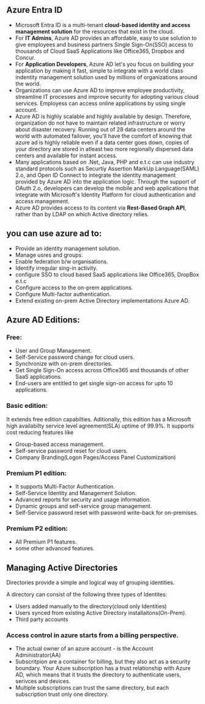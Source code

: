 ## Azure Entra ID

- Microsoft Entra ID is a multi-tenant **cloud-based identity and access management solution** for the resources that exist in the cloud.
- For **IT Admins**, Azure AD provides an affordable, easy to use solution to give employees and business partners Single Sign-On(SSO) access to thousands of Cloud SaaS Applications like Office365, Dropbox and Concur.
- For **Application Developers**, Azure AD let's you focus on building your application by making it fast, simple to integrate with a world class indentity management solution used by millions of organizations around the world.
- Organizations can use Azure AD to improve employee productivity, streamline IT processes and improve security for adopting various cloud services. Employess can access online applications by using single account.
- Azure AD is highly scalable and highly available by design. Therefore, organization do not have to maintain related infrastructure or worry about disaster recovery. Running out of 28 data centers around the world with automated failover, you'll have the comfort of knowing that azure ad is highly reliable even if a data center goes down, copies of your directory are stored in atleast two more regionally dispersed data centers and available for instant access.
- Many applications based on .Net, Java, PHP and e.t.c can use industry standard protocols such as Securtiy Assertion MarkUp Language(SAML) 2.o, and Open ID Connect to integrate the identity management provided by Azure AD into the application logic. Through the support of OAuth 2.o, developers can develop the mobile and web applications that integrate with Microsoft's Identity Platform for cloud authentication and access management.
- Azure AD provides access to its content via **Rest-Based Graph API**, rather than by LDAP on which Active directory relies.

## you can use azure ad to:

- Provide an identity management solution.
- Manage usres and groups.
- Enable federation b/w organisations.
- Identify irregular sing-in activity.
- configure SSO to cloud based SaaS applications like Office365, DropBox e.t.c
- Configure access to the on-prem applications.
- Configure Multi-factor authentication.
- Extend existing on-prem Active Directory implementations Azure AD.

## Azure AD Editions:

### Free:

- User and Group Management.
- Self-Service password change for cloud users.
- Synchronize with on-prem directories.
- Get Single Sign-On access across Office365 and thousands of other SaaS applications.
- End-users are entitled to get single sign-on access for upto 10 applications.

### Basic edition:

It extends free edition capabilties. Aditionally, this edition has a Microsoft high availabilty service level agreement(SLA) uptime of 99.9%. It supports cost reducing features like

- Group-based access management.
- Self-service password reset for cloud users.
- Company Branding(Logon Pages/Access Panel Customizaition)

### Premium P1 edition:

- It supports Multi-Factor Authentication.
- Self-Service Identity and Management Solution.
- Advanced reports for security and usage information.
- Dynamic groups and self-service group management.
- Self-Service password reset with password write-back for on-premises.

### Premium P2 edition:

- All Premium P1 features.
- some other advanced features.

## Managing Active Directories

Directories provide a simple and logical way of grouping identities.

A directory can consist of the following three types of Identites:

- Users added manually to the directory(cloud only Identities)
- Users synced from existing Active Directory installaitons(On-Prem).
- Third party accounts

### Access control in azure starts from a billing perspective.

- The actual owner of an azure account - is the Account Administrator(AA)
- Subscritpion are a container for billing, but they also act as a security boundary. Your Azure subscription has a trust relationship with Azure AD, which means that it trusts the directory to authenticate users, serivces and devices.
- Multiple subscriptions can trust the same directory, but each subscription trust only one directory.
